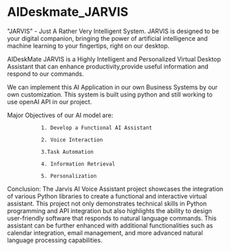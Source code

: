 # AIDeskmate_JARVIS
"JARVIS" - Just A Rather Very Intelligent System. JARVIS is designed to be your digital companion, bringing the power of artificial intelligence and machine learning to your fingertips, right on our desktop.

AIDeskMate JARVIS is a Highly Intelligent and Personalized Virtual Desktop Assistant that can enhance productivity,provide useful information and respond to our commands.

We can implement this AI Application in our own Business Systems by our own customization.
This system is built using python and still working to use openAI API in our project.

Major Objectives of our AI model are:

               1. Develop a Functional AI Assistant
               
               2. Voice Interaction
               
               3.Task Automation
               
               4. Information Retrieval
               
               5. Personalization       

Conclusion:
The Jarvis AI Voice Assistant project showcases the integration of various Python libraries to create a functional and interactive virtual assistant. This project not only demonstrates technical skills in Python programming and API integration but also highlights the ability to design user-friendly software that responds to natural language commands. This assistant can be further enhanced with additional functionalities such as calendar integration, email management, and more advanced natural language processing capabilities.
               
               
               


